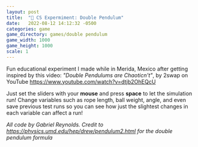 ```yaml
---
layout: post
title:  "🔬 CS Expermiment: Double Pendulum"
date:   2022-08-12 14:12:32 -0500
categories: game
game_directory: games/double pendulum
game_width: 1000
game_height: 1000
scale: 1
---
```


Fun educational experiment I made while in Merida, Mexico after getting inspired by this video: *"Double Pendulums are Chaoticn't"*, by 2swap on YouTube https://www.youtube.com/watch?v=dtjb2OhEQcU 

Just set the sliders with your **mouse** and press **space** to let the simulation run! Change variables such as rope length, ball weight, angle, and even save previous test runs so you can see how just the slightest changes in each variable can affect a run!

*All code by Gabriel Reynolds. Credit to https://physics.umd.edu/hep/drew/pendulum2.html for the double pendulum formula*